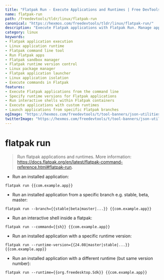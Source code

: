 ```yaml
---
title: "Flatpak Run - Execute Applications and Runtimes | Free DevTools"
name: flatpak-run
path: /freedevtools/tldr/linux/flatpak-run
canonical: "https://hexmos.com/freedevtools/tldr/linux/flatpak-run/"
description: "Execute Flatpak applications with Flatpak Run. Manage application instances, specify runtimes, and debug applications in isolated environments. Free online tool, no registration required."
category: linux
keywords:
- Flatpak application execution
- Linux application runtime
- Flatpak command line tool
- Run Flatpak apps
- Flatpak sandbox manager
- Flatpak runtime version control
- Linux package manager
- Flatpak application launcher
- Linux application isolation
- Execute commands in Flatpak
features:
- Execute Flatpak applications from the command line
- Specify runtime versions for Flatpak applications
- Run interactive shells within Flatpak containers
- Execute applications with custom runtimes
- Launch applications from specific Flatpak branches
ogImage: "https://hexmos.com/freedevtools/t/tool-banners/json-utilities-banner.png"
twitterImage: "https://hexmos.com/freedevtools/t/tool-banners/json-utilities-banner.png"
---
```


# flatpak run

> Run flatpak applications and runtimes.
> More information: <https://docs.flatpak.org/en/latest/flatpak-command-reference.html#flatpak-run>.

- Run an installed application:

`flatpak run {{com.example.app}}`

- Run an installed application from a specific branch e.g. stable, beta, master:

`flatpak run --branch={{stable|beta|master|...}} {{com.example.app}}`

- Run an interactive shell inside a flatpak:

`flatpak run --command={{sh}} {{com.example.app}}`

- Run an installed application with a specific runtime version:

`flatpak run --runtime-version={{24.08|master|stable|...}} {{com.example.app}}`

- Run an installed application with a different runtime (but same version number):

`flatpak run --runtime={{org.freedesktop.Sdk}} {{com.example.app}}`
